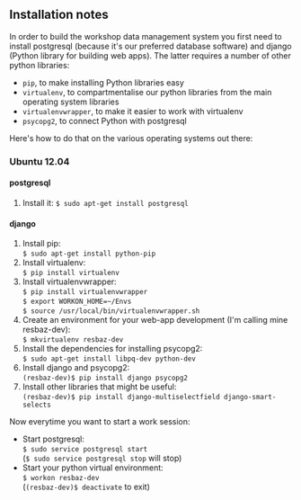## Installation notes

In order to build the workshop data management system you first need to install 
postgresql (because it's our preferred database software) and 
django (Python library for building web apps).
The latter requires a number of other python libraries:
* `pip`, to make installing Python libraries easy
* `virtualenv`, to compartmentalise our python libraries from the main operating system libraries
* `virtualenvwrapper`, to make it easier to work with virtualenv
* `psycopg2`, to connect Python with postgresql

Here's how to do that on the various operating systems out there:


### Ubuntu 12.04

#### postgresql

1. Install it: `$ sudo apt-get install postgresql`

#### django

1. Install pip:  
`$ sudo apt-get install python-pip`
2. Install virtualenv:  
`$ pip install virtualenv`
3. Install virtualenvwrapper:    
`$ pip install virtualenvwrapper`  
`$ export WORKON_HOME=~/Envs`  
`$ source /usr/local/bin/virtualenvwrapper.sh`  
4. Create an environment for your web-app development (I'm calling mine resbaz-dev):  
`$ mkvirtualenv resbaz-dev`
5. Install the dependencies for installing psycopg2:  
`$ sudo apt-get install libpq-dev python-dev`
6. Install django and psycopg2:  
`(resbaz-dev)$ pip install django psycopg2`  
7. Install other libraries that might be useful:  
`(resbaz-dev)$ pip install django-multiselectfield django-smart-selects`  

Now everytime you want to start a work session:
* Start postgresql:  
`$ sudo service postgresql start`  
(`$ sudo service postgresql stop` will stop)
* Start your python virtual environment:  
`$ workon resbaz-dev`  
(`(resbaz-dev)$ deactivate` to exit)


